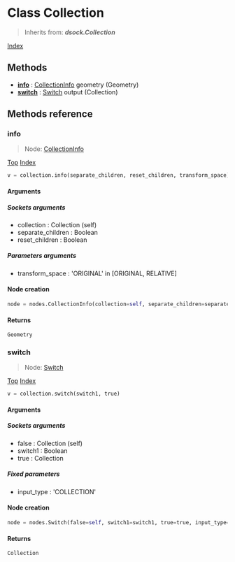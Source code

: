 
# Class Collection

> Inherits from: ***dsock.Collection***


[Index](/docs/index.md)

## Methods



- [**info**](#info) : [CollectionInfo](../nodes/CollectionInfo.md) geometry (Geometry)
- [**switch**](#switch) : [Switch](../nodes/Switch.md) output (Collection)



## Methods reference


### info

> Node: [CollectionInfo](../nodes/{self.node_name}.md)


[Top](#collection) [Index](/docs/index.md)

```python
v = collection.info(separate_children, reset_children, transform_space)
```


#### Arguments


##### Sockets arguments



- collection : Collection (self)
- separate_children : Boolean
- reset_children : Boolean



##### Parameters arguments



- transform_space : 'ORIGINAL' in [ORIGINAL, RELATIVE]



#### Node creation


```python
node = nodes.CollectionInfo(collection=self, separate_children=separate_children, reset_children=reset_children, transform_space=transform_space)
```


#### Returns

    Geometry

### switch

> Node: [Switch](../nodes/{self.node_name}.md)


[Top](#collection) [Index](/docs/index.md)

```python
v = collection.switch(switch1, true)
```


#### Arguments


##### Sockets arguments



- false : Collection (self)
- switch1 : Boolean
- true : Collection



##### Fixed parameters



- input_type : 'COLLECTION'



#### Node creation


```python
node = nodes.Switch(false=self, switch1=switch1, true=true, input_type='COLLECTION')
```


#### Returns

    Collection
